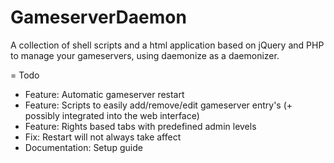 GameserverDaemon
================

A collection of shell scripts and a html application based on jQuery and PHP to manage your gameservers, using daemonize as a daemonizer.

= Todo

* Feature: Automatic gameserver restart
* Feature: Scripts to easily add/remove/edit gameserver entry's (+ possibly integrated into the web interface)
* Feature: Rights based tabs with predefined admin levels
* Fix: Restart will not always take affect
* Documentation: Setup guide


